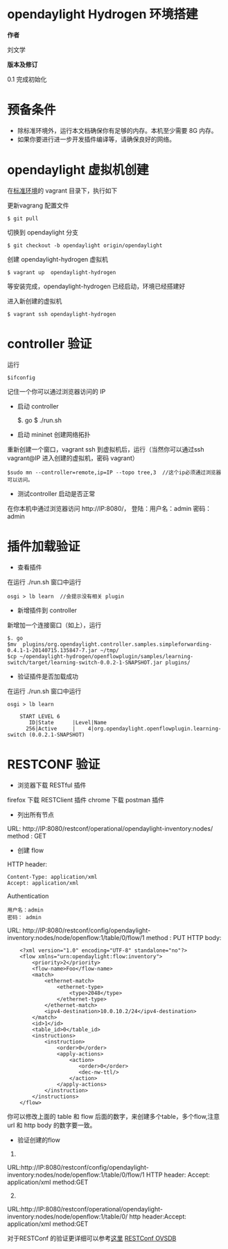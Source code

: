  opendaylight Hydrogen 环境搭建 
====================================

**作者** 

刘文学

**版本及修订**

0.1 完成初始化

预备条件
=====================
 
* 除标准环境外，运行本文档确保你有足够的内存。本机至少需要 8G 内存。
* 如果你要进行进一步开发插件编译等，请确保良好的网络。

opendaylight 虚拟机创建
==================================
在[标准环境](http://www.agreeqzdev.net:8081/projects/scm/wiki/GalaLua%E5%BC%80%E5%8F%91%E7%8E%AF%E5%A2%83%E6%9E%84%E5%BB%BA%E6%A0%87%E5%87%86)的 vagrant 目录下，执行如下

更新vagrang 配置文件

    $ git pull

切换到 opendaylight 分支

    $ git checkout -b opendaylight origin/opendaylight

创建 opendaylight-hydrogen 虚拟机

    $ vagrant up  opendaylight-hydrogen

等安装完成，opendaylight-hydrogen 已经启动，环境已经搭建好

进入新创建的虚拟机

    $ vagrant ssh opendaylight-hydrogen

controller 验证
=============================

运行

    $ifconfig

记住一个你可以通过浏览器访问的 IP

* 启动 controller 


    $. go
    $ ./run.sh

* 启动 mininet 创建网络拓扑

重新创建一个窗口，vagrant ssh 到虚拟机后，运行（当然你可以通过ssh vagrant@IP 进入创建的虚拟机，密码 vagrant）

    $sudo mn --controller=remote,ip=IP --topo tree,3  //这个ip必须通过浏览器可以访问。

* 测试controller 启动是否正常

在你本机中通过浏览器访问 http://IP:8080/， 登陆：用户名：admin 密码：admin


插件加载验证
=======================

* 查看插件

在运行 ./run.sh 窗口中运行 

    osgi > lb learn  //会提示没有相关 plugin

* 新增插件到 controller 

新增加一个连接窗口（如上），运行 

    $. go
    $mv  plugins/org.opendaylight.controller.samples.simpleforwarding-0.4.1-1-20140715.135847-7.jar ~/tmp/
    $cp ~/opendaylight-hydrogen/openflowplugin/samples/learning-switch/target/learning-switch-0.0.2-1-SNAPSHOT.jar plugins/

* 验证插件是否加载成功

在运行 ./run.sh 窗口中运行 

    osgi > lb learn
    
        START LEVEL 6
           ID|State      |Level|Name
          256|Active     |    4|org.opendaylight.openflowplugin.learning-switch (0.0.2.1-SNAPSHOT)

RESTCONF 验证
========================

* 浏览器下载 RESTful 插件

firefox 下载 RESTClient 插件
chrome 下载 postman 插件

* 列出所有节点

URL: http://IP:8080/restconf/operational/opendaylight-inventory:nodes/ 
method : GET

* 创建 flow

HTTP header: 

    Content-Type: application/xml 
    Accept: application/xml 

Authentication
    
    用户名：admin
    密码： admin

URL: http://IP:8080/restconf/config/opendaylight-inventory:nodes/node/openflow:1/table/0/flow/1 
method : PUT
HTTP body:

		<?xml version="1.0" encoding="UTF-8" standalone="no"?>
		<flow xmlns="urn:opendaylight:flow:inventory">
			<priority>2</priority>
			<flow-name>Foo</flow-name>
			<match>
				<ethernet-match>
				    <ethernet-type>
				        <type>2048</type>
				    </ethernet-type>
				</ethernet-match>
				<ipv4-destination>10.0.10.2/24</ipv4-destination>
			</match>
			<id>1</id>
			<table_id>0</table_id>
			<instructions>
				<instruction>
				    <order>0</order>
				    <apply-actions>
				        <action>
				           <order>0</order>
				           <dec-nw-ttl/>
				        </action>
				    </apply-actions>
				</instruction>
			</instructions>
		</flow>

你可以修改上面的 table 和 flow 后面的数字，来创建多个table，多个flow,注意 url 和 http body 的数字要一致。

* 验证创建的flow

1)
URL:http://IP:8080/restconf/config/opendaylight-inventory:nodes/node/openflow:1/table/0/flow/1 
HTTP header: Accept: application/xml 
method:GET

2)
URL:http://IP:8080/restconf/operational/opendaylight-inventory:nodes/node/openflow:1/table/0/ 
http header:Accept: application/xml 
method:GET

对于RESTConf 的验证更详细可以参考[这里](https://wiki.opendaylight.org/view/OpenDaylight_OpenFlow_Plugin:User_Guide)
[RESTConf OVSDB](https://wiki.opendaylight.org/view/OVSDB_Integration:Mininet_OVSDB_Tutorial)
